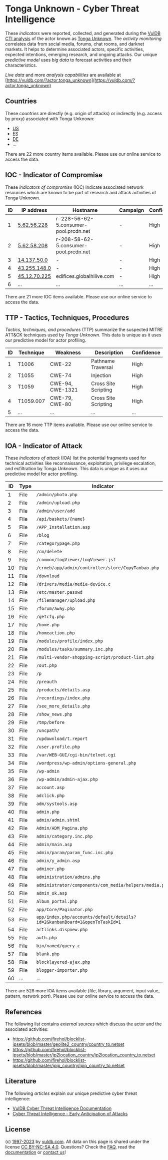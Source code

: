 # Tonga Unknown - Cyber Threat Intelligence

These _indicators_ were reported, collected, and generated during the [VulDB CTI analysis](https://vuldb.com/?kb.cti) of the actor known as [Tonga Unknown](https://vuldb.com/?actor.tonga_unknown). The _activity monitoring_ correlates data from social media, forums, chat rooms, and darknet markets. It helps to determine associated actors, specific activities, expected intentions, emerging research, and ongoing attacks. Our unique _predictive model_ uses _big data_ to forecast activities and their characteristics.

_Live data_ and more _analysis capabilities_ are available at [https://vuldb.com/?actor.tonga_unknown](https://vuldb.com/?actor.tonga_unknown)

## Countries

These _countries_ are directly (e.g. origin of attacks) or indirectly (e.g. access by proxy) associated with Tonga Unknown:

* [US](https://vuldb.com/?country.us)
* [ES](https://vuldb.com/?country.es)
* [DE](https://vuldb.com/?country.de)
* ...

There are 22 more country items available. Please use our online service to access the data.

## IOC - Indicator of Compromise

These _indicators of compromise_ (IOC) indicate associated network resources which are known to be part of research and attack activities of Tonga Unknown.

ID | IP address | Hostname | Campaign | Confidence
-- | ---------- | -------- | -------- | ----------
1 | [5.62.56.228](https://vuldb.com/?ip.5.62.56.228) | r-228-56-62-5.consumer-pool.prcdn.net | - | High
2 | [5.62.58.208](https://vuldb.com/?ip.5.62.58.208) | r-208-58-62-5.consumer-pool.prcdn.net | - | High
3 | [14.137.50.0](https://vuldb.com/?ip.14.137.50.0) | - | - | High
4 | [43.255.148.0](https://vuldb.com/?ip.43.255.148.0) | - | - | High
5 | [45.12.70.225](https://vuldb.com/?ip.45.12.70.225) | edifices.globalhilive.com | - | High
6 | ... | ... | ... | ...

There are 21 more IOC items available. Please use our online service to access the data.

## TTP - Tactics, Techniques, Procedures

_Tactics, techniques, and procedures_ (TTP) summarize the suspected MITRE ATT&CK techniques used by _Tonga Unknown_. This data is unique as it uses our predictive model for actor profiling.

ID | Technique | Weakness | Description | Confidence
-- | --------- | -------- | ----------- | ----------
1 | T1006 | CWE-22 | Pathname Traversal | High
2 | T1055 | CWE-74 | Injection | High
3 | T1059 | CWE-94, CWE-1321 | Cross Site Scripting | High
4 | T1059.007 | CWE-79, CWE-80 | Cross Site Scripting | High
5 | ... | ... | ... | ...

There are 16 more TTP items available. Please use our online service to access the data.

## IOA - Indicator of Attack

These _indicators of attack_ (IOA) list the potential fragments used for technical activities like reconnaissance, exploitation, privilege escalation, and exfiltration by Tonga Unknown. This data is unique as it uses our predictive model for actor profiling.

ID | Type | Indicator | Confidence
-- | ---- | --------- | ----------
1 | File | `/admin/photo.php` | High
2 | File | `/admin/upload.php` | High
3 | File | `/admin/user/add` | High
4 | File | `/api/baskets/{name}` | High
5 | File | `/APP_Installation.asp` | High
6 | File | `/blog` | Low
7 | File | `/categorypage.php` | High
8 | File | `/cm/delete` | Medium
9 | File | `/common/logViewer/logViewer.jsf` | High
10 | File | `/crmeb/app/admin/controller/store/CopyTaobao.php` | High
11 | File | `/download` | Medium
12 | File | `/drivers/media/media-device.c` | High
13 | File | `/etc/master.passwd` | High
14 | File | `/filemanager/upload.php` | High
15 | File | `/forum/away.php` | High
16 | File | `/getcfg.php` | Medium
17 | File | `/home.php` | Medium
18 | File | `/homeaction.php` | High
19 | File | `/modules/profile/index.php` | High
20 | File | `/modules/tasks/summary.inc.php` | High
21 | File | `/multi-vendor-shopping-script/product-list.php` | High
22 | File | `/out.php` | Medium
23 | File | `/p` | Low
24 | File | `/preauth` | Medium
25 | File | `/products/details.asp` | High
26 | File | `/recordings/index.php` | High
27 | File | `/see_more_details.php` | High
28 | File | `/show_news.php` | High
29 | File | `/tmp/before` | Medium
30 | File | `/uncpath/` | Medium
31 | File | `/updownload/t.report` | High
32 | File | `/user.profile.php` | High
33 | File | `/var/WEB-GUI/cgi-bin/telnet.cgi` | High
34 | File | `/wordpress/wp-admin/options-general.php` | High
35 | File | `/wp-admin` | Medium
36 | File | `/wp-admin/admin-ajax.php` | High
37 | File | `account.asp` | Medium
38 | File | `adclick.php` | Medium
39 | File | `adm/systools.asp` | High
40 | File | `admin.php` | Medium
41 | File | `admin/admin.shtml` | High
42 | File | `Admin/ADM_Pagina.php` | High
43 | File | `admin/category.inc.php` | High
44 | File | `admin/main.asp` | High
45 | File | `admin/param/param_func.inc.php` | High
46 | File | `admin/y_admin.asp` | High
47 | File | `adminer.php` | Medium
48 | File | `administration/admins.php` | High
49 | File | `administrator/components/com_media/helpers/media.php` | High
50 | File | `admin_ok.asp` | Medium
51 | File | `album_portal.php` | High
52 | File | `app/Core/Paginator.php` | High
53 | File | `app/index.php/accounts/default/details?id=2&kanbanBoard=1&openToTaskId=1` | High
54 | File | `artlinks.dispnew.php` | High
55 | File | `auth.php` | Medium
56 | File | `bin/named/query.c` | High
57 | File | `blank.php` | Medium
58 | File | `blocklayered-ajax.php` | High
59 | File | `blogger-importer.php` | High
60 | ... | ... | ...

There are 528 more IOA items available (file, library, argument, input value, pattern, network port). Please use our online service to access the data.

## References

The following list contains _external sources_ which discuss the actor and the associated activities:

* https://github.com/firehol/blocklist-ipsets/blob/master/geolite2_country/country_to.netset
* https://github.com/firehol/blocklist-ipsets/blob/master/ip2location_country/ip2location_country_to.netset
* https://github.com/firehol/blocklist-ipsets/blob/master/ipip_country/ipip_country_to.netset

## Literature

The following _articles_ explain our unique predictive cyber threat intelligence:

* [VulDB Cyber Threat Intelligence Documentation](https://vuldb.com/?kb.cti)
* [Cyber Threat Intelligence - Early Anticipation of Attacks](https://www.scip.ch/en/?labs.20201022)

## License

(c) [1997-2023](https://vuldb.com/?kb.changelog) by [vuldb.com](https://vuldb.com/?kb.about). All data on this page is shared under the license [CC BY-NC-SA 4.0](https://creativecommons.org/licenses/by-nc-sa/4.0/). Questions? Check the [FAQ](https://vuldb.com/?kb.faq), read the [documentation](https://vuldb.com/?kb) or [contact us](https://vuldb.com/?contact)!
